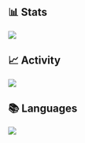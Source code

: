 ## 📊 Stats 
![](https://github-readme-stats.vercel.app/api?username=mezdelex&theme=noctis_minimus&hide_border=false&include_all_commits=true&count_private=true&show=reviews,discussions_started,discussions_answered,prs_merged,prs_merged_percentage)<br/>
## 📈 Activity
![](https://github-readme-streak-stats.herokuapp.com/?user=mezdelex&theme=noctis-minimus&hide_border=false)<br/>
## 📚 Languages
![](https://github-readme-stats.vercel.app/api/top-langs/?username=mezdelex&theme=noctis_minimus&hide_border=false&include_all_commits=true&count_private=true&layout=compact&langs_count=20)
